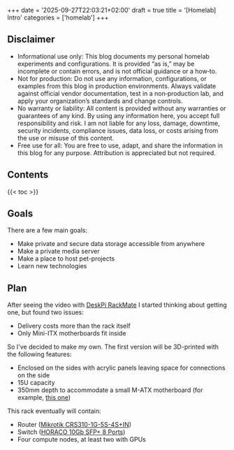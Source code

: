 +++
date = '2025-09-27T22:03:21+02:00'
draft = true
title = '[Homelab] Intro'
categories = ['homelab'] 
+++

## Disclaimer

- Informational use only: This blog documents my personal homelab experiments and configurations. It is provided “as is,” may be incomplete or contain errors, and is not official guidance or a how‑to.
- Not for production: Do not use any information, configurations, or examples from this blog in production environments. Always validate against official vendor documentation, test in a non‑production lab, and apply your organization’s standards and change controls.
- No warranty or liability: All content is provided without any warranties or guarantees of any kind. By using any information here, you accept full responsibility and risk. I am not liable for any loss, damage, downtime, security incidents, compliance issues, data loss, or costs arising from the use or misuse of this content.
- Free use for all: You are free to use, adapt, and share the information in this blog for any purpose. Attribution is appreciated but not required.

## Contents

{{< toc >}}

## Goals 

There are a few main goals:
- Make private and secure data storage accessible from anywhere
- Make a private media server
- Make a place to host pet-projects
- Learn new technologies

## Plan

After seeing the video with [DeskPi RackMate](https://deskpi.com/collections/deskpi-rack-mate) I started thinking about getting one, but found two issues:
- Delivery costs more than the rack itself
- Only Mini-ITX motherboards fit inside

So I've decided to make my own. The first version will be 3D-printed with the following features:
- Enclosed on the sides with acrylic panels leaving space for connections on the side 
- 15U capacity
- 350mm depth to accommodate a small M-ATX motherboard (for example, [this one](https://www.amazon.it/dp/B0CF9XSCLN))

This rack eventually will contain:
- Router ([Mikrotik CRS310-1G-5S-4S+IN](https://mikrotik.com/product/crs310_1g_5s_4s_in))
- Switch ([HORACO 10Gb SFP+ 8 Ports](https://de.aliexpress.com/item/1005006765378093.html))
- Four compute nodes, at least two with GPUs

